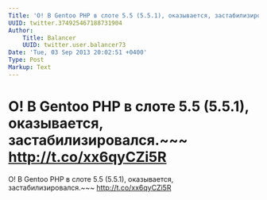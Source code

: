 ```yaml
---
Title: 'О! В Gentoo PHP в слоте 5.5 (5.5.1), оказывается, застабилизировался.~~~ http://t.co/xx6qyCZi5R'
UUID: twitter.374925467188731904
Author:
    Title: Balancer
    UUID: twitter.user.balancer73
Date: 'Tue, 03 Sep 2013 20:02:51 +0400'
Type: Post
Markup: Text
---
```


# О! В Gentoo PHP в слоте 5.5 (5.5.1), оказывается, застабилизировался.~~~ http://t.co/xx6qyCZi5R

О! В Gentoo PHP в слоте 5.5 (5.5.1), оказывается,
застабилизировался.~~~ http://t.co/xx6qyCZi5R
